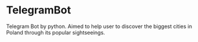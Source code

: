 # TelegramBot
Telegram Bot by python. Aimed to help user to discover the biggest cities in Poland through its popular sightseeings.
